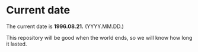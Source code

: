 # Current date

The current date is **1996.08.21.** (YYYY.MM.DD.)

This repository will be good when the world ends, so we will know how long it lasted.
